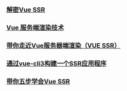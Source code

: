 
### [解密Vue SSR](https://zhuanlan.zhihu.com/p/35871344)
### [Vue 服务端渲染技术](https://juejin.im/post/5ade9343518825673f0b3f17)
### [带你走近Vue服务器端渲染（VUE SSR）](https://juejin.im/post/5b72d3d7518825613c02abd6)
### [通过vue-cli3构建一个SSR应用程序](https://juejin.im/post/5b98e5875188255c8320f88a#comment)
### [带你五步学会Vue SSR](https://juejin.im/post/5bbda9ed5188255c8f06c0dc#comment)
